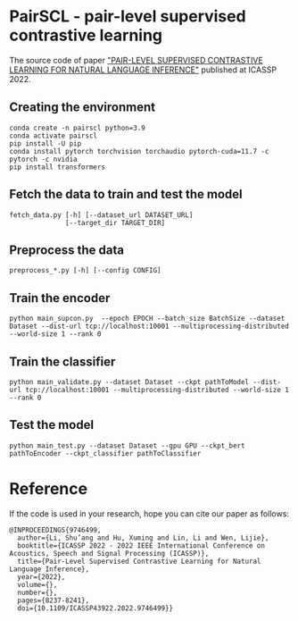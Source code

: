 # PairSCL - pair-level supervised contrastive learning

The source code of paper ["PAIR-LEVEL SUPERVISED CONTRASTIVE LEARNING FOR NATURAL LANGUAGE INFERENCE"](https://ieeexplore.ieee.org/stamp/stamp.jsp?tp=&arnumber=9746499) published at ICASSP 2022.

## Creating the environment
```
conda create -n pairscl python=3.9
conda activate pairscl
pip install -U pip
conda install pytorch torchvision torchaudio pytorch-cuda=11.7 -c pytorch -c nvidia
pip install transformers
```

## Fetch the data to train and test the model
```
fetch_data.py [-h] [--dataset_url DATASET_URL]
              [--target_dir TARGET_DIR]
```

## Preprocess the data
```
preprocess_*.py [-h] [--config CONFIG]
```


## Train the encoder
```
python main_supcon.py  --epoch EPOCH --batch_size BatchSize --dataset Dataset --dist-url tcp://localhost:10001 --multiprocessing-distributed --world-size 1 --rank 0 
```

## Train the classifier
```
python main_validate.py --dataset Dataset --ckpt pathToModel --dist-url tcp://localhost:10001 --multiprocessing-distributed --world-size 1 --rank 0
```

## Test the model
```
python main_test.py --dataset Dataset --gpu GPU --ckpt_bert pathToEncoder --ckpt_classifier pathToClassifier
```

# Reference
If the code is used in your research, hope you can cite our paper as follows:
```
@INPROCEEDINGS{9746499,
  author={Li, Shu’ang and Hu, Xuming and Lin, Li and Wen, Lijie},
  booktitle={ICASSP 2022 - 2022 IEEE International Conference on Acoustics, Speech and Signal Processing (ICASSP)}, 
  title={Pair-Level Supervised Contrastive Learning for Natural Language Inference}, 
  year={2022},
  volume={},
  number={},
  pages={8237-8241},
  doi={10.1109/ICASSP43922.2022.9746499}}
  ```
